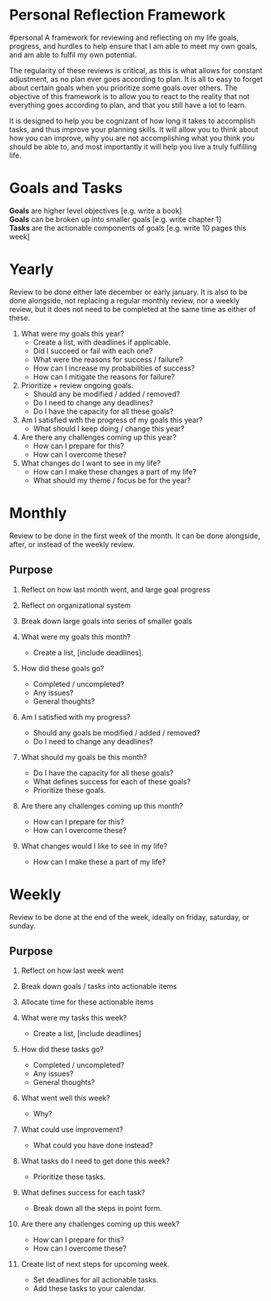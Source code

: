 # Personal Reflection Framework
#personal
A framework for reviewing and reflecting on my life goals, progress, and hurdles to help ensure that I am able to meet my own goals, and am able to fulfil my own potential.

The regularity of these reviews is critical, as this is what allows for constant adjustment, as no plan ever goes according to plan. It is all to easy to forget about certain goals when you prioritize some goals over others. The objective of this framework is to allow you to react to the reality that not everything goes according to plan, and that you still have a lot to learn.

It is designed to help you be cognizant of how long it takes to accomplish tasks, and thus improve your planning skills. It will allow you to think about how you can improve, why you are not accomplishing what you think you should be able to, and most importantly it will help you live a truly fulfilling life.

# Goals and Tasks
**Goals** are higher level objectives [e.g. write a book]</br>
**Goals** can be broken up into smaller goals [e.g. write chapter 1]</br>
**Tasks** are the actionable components of goals [e.g. write 10 pages this week]</br>

# Yearly
Review to be done either late december or early january. It is also to be done alongside, not replacing a regular monthly review, nor a weekly review, but it does not need to be completed at the same time as either of these.

1. What were my goals this year?
	- Create a list, with deadlines if applicable.
	- Did I succeed or fail with each one?
	- What were the reasons for success / failure?
	- How can I increase my probabilities of success?
	- How can I mitigate the reasons for failure?
2. Prioritize + review ongoing goals.
	- Should any be modified / added / removed?
	- Do I need to change any deadlines?
	- Do I have the capacity for all these goals?
3. Am I satisfied with the progress of my goals this year?
	- What should I keep doing / change this year?
4. Are there any challenges coming up this year?
	- How can I prepare for this?
	- How can I overcome these?
5. What changes do I want to see in my life?
	- How can I make these changes a part of my life?
	- What should my theme / focus be for the year?

# Monthly
Review to be done in the first week of the month. It can be done alongside, after, or instead of the weekly review.

## Purpose
1. Reflect on how last month went, and large goal progress
2. Reflect on organizational system
2. Break down large goals into series of smaller goals

1. What were my goals this month?
	- Create a list, [include deadlines].
2. How did these goals go?
	- Completed / uncompleted?
	- Any issues?
	- General thoughts?
3. Am I satisfied with my progress?
	- Should any goals be modified / added / removed?
	- Do I need to change any deadlines? 
4. What should my goals be this month?
	- Do I have the capacity for all these goals?
	- What defines success for each of these goals?
	- Prioritize these goals.
5. Are there any challenges coming up this month?
	- How can I prepare for this?
	- How can I overcome these?
6. What changes would I like to see in my life?
	- How can I make these a part of my life?

# Weekly
Review to be done at the end of the week, ideally on friday, saturday, or sunday.

## Purpose
1. Reflect on how last week went
2. Break down goals / tasks into actionable items
3. Allocate time for these actionable items

1. What were my tasks this week?
	- Create a list, [include deadlines]
2. How did these tasks go?
	- Completed / uncompleted?
	- Any issues?
	- General thoughts?
3. What went well this week?
	- Why?
4. What could use improvement?
	- What could you have done instead?
5. What tasks do I need to get done this week?
	- Prioritize these tasks.
7. What defines success for each task?
	- Break down all the steps in point form.
8. Are there any challenges coming up this week?
	- How can I prepare for this?
	- How can I overcome these?
9. Create list of next steps for upcoming week.
	- Set deadlines for all actionable tasks.
	- Add these tasks to your calendar.